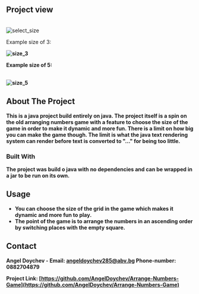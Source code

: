 
<a name="Arrange-Numbers-Game"></a>


<!-- Project view -->
## Project view

<br />
<img src="https://i.postimg.cc/CLdsf1h0/select-size.png" alt="select_size">
<br />
<p>Example size of 3:</p>
<b/>
<img src="=https://i.postimg.cc/1z3X7gf7/size-3.png" alt="size_3">
<br />
<p>Example size of 5:</p>
<br />
<img src="https://i.postimg.cc/Ls2L96hj/size-5.png" alt="size_5">
<br />



<!-- ABOUT THE PROJECT -->
## About The Project


This is a java project build entirely on java. The project itself
is a spin on the old arranging numbers game with a feature to 
choose the size of the game in order to make it dynamic and more fun.
There is a limit on how big you can make the game though. The limit is
what the java text rendering system can render before text is converted to "..."
for being too little.



### Built With

The project was build o java with no dependencies 
and can be wrapped in a jar to be run on its own.


<!-- USAGE EXAMPLES -->
## Usage

- You can choose the size of the grid in the game which makes it
dynamic and more fun to play.
- The point of the game is to arrange the numbers in an ascending order by
switching places with the empty square.




<!-- CONTACT -->
## Contact

Angel Doychev - Email: angeldoychev285@abv.bg Phone-number: 0882704879

Project Link: [https://github.com/AngelDoychev/Arrange-Numbers-Game](https://github.com/AngelDoychev/Arrange-Numbers-Game)
